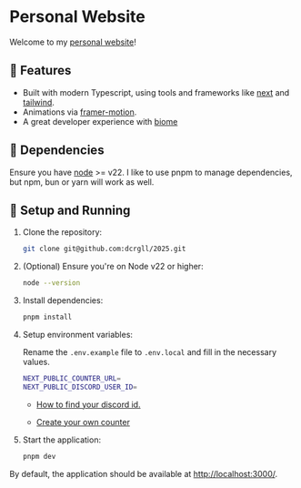 # Personal Website

Welcome to my [personal website](https://cargill.dev)!

## 🚀 Features

- Built with modern Typescript, using tools and frameworks like [next](https://github.com/vercel/next.js) and [tailwind](https://github.com/tailwindlabs/tailwindcss/).
- Animations via [framer-motion](https://www.npmjs.com/package/framer-motion).
- A great developer experience with [biome](https://github.com/biomejs/biome)

## 🔧 Dependencies

Ensure you have [node](https://nodejs.org/) >= v22. I like to use pnpm to manage dependencies, but npm, bun or yarn will work as well.

## 🚀 Setup and Running

1. Clone the repository:

   ```bash
   git clone git@github.com:dcrgll/2025.git
   ```

2. (Optional) Ensure you're on Node v22 or higher:

   ```bash
   node --version
   ```

3. Install dependencies:

   ```bash
   pnpm install
   ```

4. Setup environment variables:

   Rename the `.env.example` file to `.env.local` and fill in the necessary values.

   ```bash
   NEXT_PUBLIC_COUNTER_URL=
   NEXT_PUBLIC_DISCORD_USER_ID=
   ```

   - [How to find your discord id.](https://support.discord.com/hc/en-us/articles/206346498-Where-can-I-find-my-User-Server-Message-ID#h_01HRSTXPS5H5D7JBY2QKKPVKNA)

   - [Create your own counter](https://jasoncameron.dev/abacus/)

5. Start the application:

   ```bash
   pnpm dev
   ```

By default, the application should be available at [http://localhost:3000/](http://localhost:3000/).
